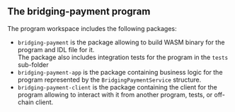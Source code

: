 ## The **bridging-payment** program

The program workspace includes the following packages:
- `bridging-payment` is the package allowing to build WASM binary for the program and IDL file for it.  
  The package also includes integration tests for the program in the `tests` sub-folder
- `bridging-payment-app` is the package containing business logic for the program represented by the `BridgingPaymentService` structure.  
- `bridging-payment-client` is the package containing the client for the program allowing to interact with it from another program, tests, or
  off-chain client.

